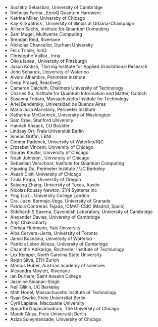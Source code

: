 - Suchitra Sebastian, University of Cambridge
- Nicholas Farina , EeroQ Quantum Hardware 
- Katrina Miller, University of Chicago 
- Kay Kirkpatrick , University of Illinois at Urbana-Champaign 
- Allison Sachs, Institute for Quantum Computing
- Sam Mugel, Multiverse Computing
- Brendan Reid, Riverlane 
- Nicholas Chancellor, Durham University
- Felix Tripier, IonQ
- Christophe Vuillot , Inria
- Olivia lanes , University of Pittsburgh
- Jason Kodish, Thirring Institute for Applied Gravitational Research
- John Schanck, University of Waterloo
- Alvaro Alhambra, Perimeter institute
- Deep Prasad, ReactiveQ
- Cameron Calcluth, Chalmers University of Technology
- Charles Xu, Institute for Quantum Information and Matter, Caltech
- Susanna Todaro, Massachusetts Institute for Technology
- Ariel Bendersky, Universidad de Buenos Aires
- Maria Julia Maristany, Perimeter Institute
- Katherine McCormick, University of Washington
- Sam Cree, Stanford University
- Hannah Knaack, CU Boulder 
- Lindsay Orr, Freie Universität Berlin
- Sinéad Griffin, LBNL
- Connor Paddock, University of Waterloo/IQC
- Erzsebet Vincent, University of Chicago
- Gourav Khullar, University of Chicago
- Noah Johnson , University of Chicago
- Sebastian Verschoor, Institute for Quantum Computing
- Haoxing Du, Perimeter Institute / UC Berkeley
- Akash Dixit, University of Chicago
- Tzula Propp, University of Oregon
- Saiyang Zhang, University of Texas,  Austin
- Nicolas Roussy Newton, ZY4 Systems Inc
- Ying Lia Li, University College London
- Dra. Juani Bermejo-Vega, University of Granada
- Patricia Contreras Tejada, ICMAT-CSIC (Madrid, Spain)
- Siddharth S Saxena, Cavendish Laboratory, University of Cambridge
- Alexander Davies, University of Cambridge
- Arijit Chakrabarty
- Christa Flühmann, Yale University
- Alba Cervera-Lierta, University of Toronto
- Jamal Busnaina, University of Waterloo
- Patricia Lebre Alireza, University of Cambridge 
- Chamithri Adikarige, Rochester Institute of Technology
- Lex Kemper, North Carolina State University
- Ralph Silva, ETH Zurich
- Marcus Huber, Austrian academy of sciences
- Alexandra Moylett, Riverlane
- Ian Durham, Saint Anselm College
- Jasmine Sinanan-Singh
- Neil Glikin, UC Berkeley
- Matt Hodel, Massachusetts Institute of Technology
- Ryan Sweke, Freie Universität Berlin
- Cyril Laplane, Macquarie University
- Spoorthi Nagasamudram, The University of Chicago
- Marek Gluza, Freie Universität Berlin
- Aziza Suleymanzade, University of Chicago
